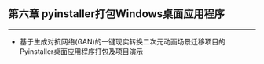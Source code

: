 ## 第六章 pyinstaller打包Windows桌面应用程序

------

+ 基于生成对抗网络(GAN)的一键现实转换二次元动画场景迁移项目的Pyinstaller桌面应用程序打包及项目演示